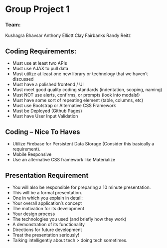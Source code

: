 # Group Project 1
### Team:
Kushagra Bhavsar
Anthony Elliott
Clay Fairbanks
Randy Reitz

## Coding Requirements:

* Must use at least two APIs
* Must use AJAX to pull data
* Must utilize at least one new library or technology that we haven’t discussed
* Must have a polished frontend / UI 
* Must meet good quality coding standards (indentation, scoping, naming)
* Must NOT use alerts, confirms, or prompts (look into modals!)
* Must have some sort of repeating element (table, columns, etc)
* Must use Bootstrap or Alternative CSS Framework
* Must be Deployed (Github Pages)
* Must have User Input Validation 

## Coding – Nice To Haves
* Utilize Firebase for Persistent Data Storage (Consider this basically a requirement).
* Mobile Responsive
* Use an alternative CSS framework like Materialize

## Presentation Requirement
* You will also be responsible for preparing a 10 minute presentation.
* This will be a formal presentation. 
* One in which you explain in detail:
* Your overall application’s concept
* The motivation for its development
* Your design process
* The technologies you used (and briefly how they work)
* A demonstration of its functionality
* Directions for future development
* Treat the presentation seriously! 
* Talking intelligently about tech > doing tech sometimes. 

